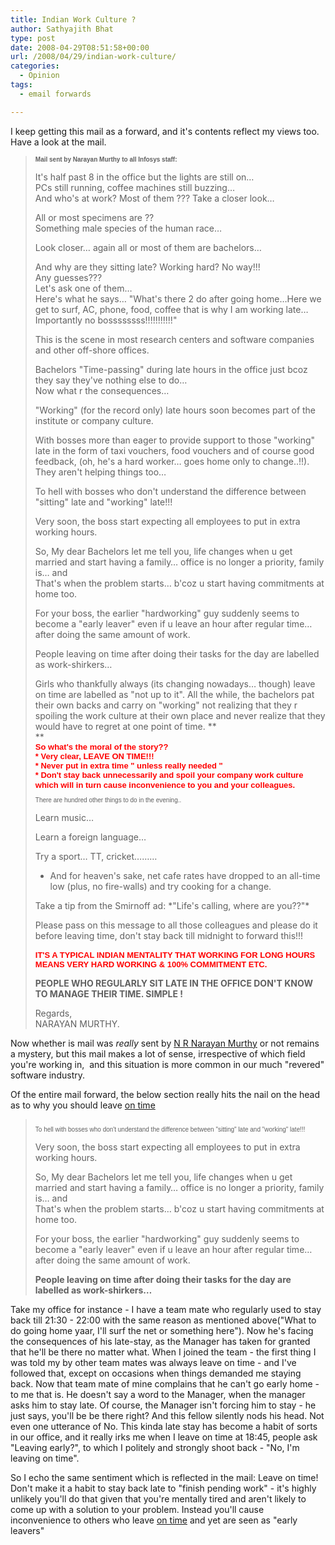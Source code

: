 ```yaml
---
title: Indian Work Culture ?
author: Sathyajith Bhat
type: post
date: 2008-04-29T08:51:58+00:00
url: /2008/04/29/indian-work-culture/
categories:
  - Opinion
tags:
  - email forwards

---
```

  
I keep getting this mail as a forward, and it's contents reflect my views too. Have a look at the mail.

> <span style="font-family: Arial; font-size: x-small;"><strong>Mail sent by Narayan Murthy to all Infosys staff:</strong></span>
> 
> It's half past 8 in the office but the lights are still on&#8230;  
> PCs still running, coffee machines still buzzing&#8230;  
> And who's at work? Most of them ??? Take a closer look&#8230;
> 
> All or most specimens are ??  
> Something male species of the human race&#8230;
> 
> Look closer&#8230; again all or most of them are bachelors&#8230;
> 
> And why are they sitting late? Working hard? No way!!!  
> Any guesses???  
> Let's ask one of them&#8230;  
> Here's what he says&#8230; "What's there 2 do after going home&#8230;Here we get to surf, AC, phone, food, coffee that is why I am working late&#8230;Importantly no bossssssss!!!!!!!!!!!"
> 
> 
> 
>  
>   
> This is the scene in most research centers and software companies and other off-shore offices.
> 
> Bachelors "Time-passing" during late hours in the office just bcoz they say they've nothing else to do&#8230;  
> Now what r the consequences&#8230;
> 
> "Working" (for the record only) late hours soon becomes part of the institute or company culture.
> 
> With bosses more than eager to provide support to those "working" late in the form of taxi vouchers, food vouchers and of course good feedback, (oh, he's a hard worker&#8230; goes home only to change..!!).  
> They aren't helping things too&#8230;
> 
> To hell with bosses who don't understand the difference between "sitting" late and "working" late!!!
> 
> Very soon, the boss start expecting all employees to put in extra working hours.
> 
> So, My dear Bachelors let me tell you, life changes when u get married and start having a family&#8230; office is no longer a priority, family is&#8230; and  
> That's when the problem starts&#8230; b'coz u start having commitments at home too.
> 
> For your boss, the earlier "hardworking" guy suddenly seems to become a "early leaver" even if u leave an hour after regular time&#8230; after doing the same amount of work.
> 
> People leaving on time after doing their tasks for the day are labelled as work-shirkers&#8230;
> 
> Girls who thankfully always (its changing nowadays&#8230; though) leave on time are labelled as "not up to it". All the while, the bachelors pat their own backs and carry on "working" not realizing that they r spoiling the work culture at their own place and never realize that they would have to regret at one point of time. **  
>** <span style="font-family: Arial; color: red; font-size: small;"><strong><br /> So what's the moral of the story??<br /> * Very clear, LEAVE ON TIME!!!<br /> * Never put in extra time " unless really needed "<br /> * Don't stay back unnecessarily and spoil your company work culture which will in turn cause inconvenience to you and your colleagues.</strong></span><span style="font-size: small;"><br /> </span><span style="font-family: Arial; font-size: x-small;"><br /> There are hundred other things to do in the evening..</span>
> 
> Learn music&#8230;
> 
> Learn a foreign language&#8230;
> 
> Try a sport&#8230; TT, cricket&#8230;&#8230;&#8230;
> 
> * And for heaven's sake, net cafe rates have dropped to an all-time low (plus, no fire-walls) and try cooking for a change.
> 
> Take a tip from the Smirnoff ad: \*"Life's calling, where are you??"\*
> 
> Please pass on this message to all those colleagues and please do it before leaving time, don't stay back till midnight to forward this!!!  
> <span style="font-family: Arial; color: red; font-size: small;"><strong><br /> IT'S A TYPICAL INDIAN MENTALITY THAT WORKING FOR LONG HOURS MEANS VERY HARD WORKING & 100% COMMITMENT ETC.</strong></span>
> 
> **PEOPLE WHO REGULARLY SIT LATE IN THE OFFICE DON'T KNOW TO MANAGE THEIR TIME. SIMPLE !** 
> 
> Regards,  
> NARAYAN MURTHY.

Now whether is mail was _really_ sent by [N R Narayan Murthy][1] or not remains a mystery, but this mail makes a lot of sense, irrespective of which field you're working in,  and this situation is more common in our much "revered" software industry.

Of the entire mail forward, the below section really hits the nail on the head as to why you should leave <span style="text-decoration: underline;">on time</span>

> <span style="font-family: Arial; font-size: x-small;"><br /> To hell with bosses who don't understand the difference between "sitting" late and "working" late!!!</span>
> 
> Very soon, the boss start expecting all employees to put in extra working hours.
> 
> So, My dear Bachelors let me tell you, life changes when u get married and start having a family&#8230; office is no longer a priority, family is&#8230; and  
> That's when the problem starts&#8230; b'coz u start having commitments at home too.
> 
> For your boss, the earlier "hardworking" guy suddenly seems to become a "early leaver" even if u leave an hour after regular time&#8230; after doing the same amount of work.
> 
> **People leaving on time after doing their tasks for the day are labelled as work-shirkers&#8230;** 

Take my office for instance - I have a team mate who regularly used to stay back till 21:30 - 22:00 with the same reason as mentioned above("What to do going home yaar, I'll surf the net or something here"). Now he's facing the consequences of his late-stay, as the Manager has taken for granted that he'll be there no matter what. When I joined the team - the first thing I was told my by other team mates was always leave on time - and I've followed that, except on occasions when things demanded me staying back. Now that team mate of mine complains that he can't go early home - to me that is. He doesn't say a word to the Manager, when the manager asks him to stay late. Of course, the Manager isn't forcing him to stay - he just says, you'll be be there right? And this fellow silently nods his head. Not even one utterance of No. This kinda late stay has become a habit of sorts in our office, and it really irks me when I leave on time at 18:45, people ask  "Leaving early?", to which I politely and strongly shoot back - "No, I'm leaving on time".

So I echo the same sentiment which is reflected in the mail: Leave on time! Don't make it a habit to stay back late to "finish pending work" - it's highly unlikely you'll do that given that you're mentally tired and aren't likely to come up with a solution to your problem. Instead you'll cause inconvenience to others who leave <span style="text-decoration: underline;">on time</span> and yet are seen as "early leavers"

 [1]: https://en.wikipedia.org/wiki/N.R._Narayana_Murthy

